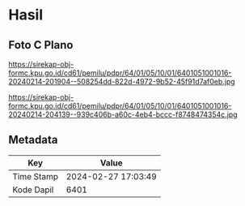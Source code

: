 # Hasil

## Foto C Plano

https://sirekap-obj-formc.kpu.go.id/cd61/pemilu/pdpr/64/01/05/10/01/6401051001016-20240214-201904--508254dd-822d-4972-9b52-45f91d7af0eb.jpg

https://sirekap-obj-formc.kpu.go.id/cd61/pemilu/pdpr/64/01/05/10/01/6401051001016-20240214-204139--939c406b-a60c-4eb4-bccc-f8748474354c.jpg


## Metadata

| Key        | Value               |
| ---------- | ------------------- |
| Time Stamp | 2024-02-27 17:03:49 |
| Kode Dapil | 6401                |



